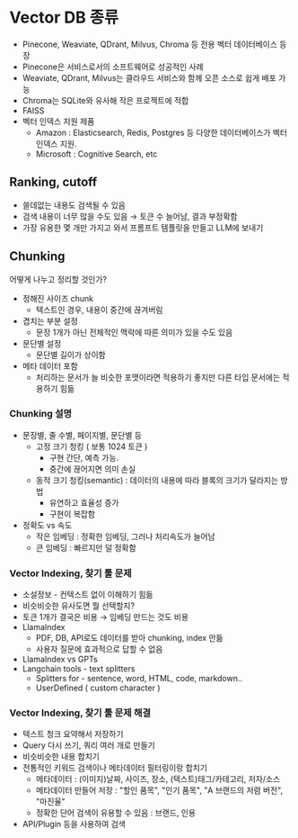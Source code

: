 # Vector DB 종류
- Pinecone, Weaviate, QDrant, Milvus, Chroma 등 전용 벡터 데이터베이스 등장
- Pinecone은 서비스로서의 소프트웨어로 성공적인 사례
- Weaviate, QDrant, Milvus는 클라우드 서비스와 함께 오픈 소스로 쉽게 배포 가능
- Chroma는 SQLite와 유사해 작은 프로젝트에 적합
- FAISS
- 벡터 인덱스 지원 제품
  - Amazon    : Elasticsearch, Redis, Postgres 등 다양한 데이터베이스가 벡터 인덱스 지원.
  - Microsoft : Cognitive Search, etc

## Ranking, cutoff
- 쓸데없는 내용도 검색될 수 있음
- 검색 내용이 너무 많을 수도 있음 &rarr; 토큰 수 늘어남, 결과 부정확함
- 가장 유용한 몇 개만 가지고 와서 프롬프트 템플릿을 만들고 LLM에 보내기

## Chunking
어떻게 나누고 정리할 것인가?
- 정해진 사이즈 chunk 
  - 텍스트인 경우, 내용이 중간에 끊겨버림
- 겹치는 부분 설정
  - 문장 1개가 아닌 전체적인 맥락에 따른 의미가 있을 수도 있음
- 문단별 설정
  - 문단별 길이가 상이함
- 메타 데이터 포함
  - 처리하는 문서가 늘 비슷한 포맷이라면 적용하기 좋지만 다른 타입 문서에는 적용하기 힘듦

### Chunking 설명
- 문장별, 줄 수별, 페이지별, 문단별 등
  - 고정 크기 청킹 ( 보통 1024 토큰 )
    - 구현 간단, 예측 가능.
    - 중간에 끊어지면 의미 손실
  - 동적 크기 청킹(semantic) : 데이터의 내용에 따라 블록의 크기가 달라지는 방법
    - 유연하고 효율성 증가
    - 구현이 복잡함
- 정확도 vs 속도
  - 작은 임베딩 : 정확한 임베딩, 그러나 처리속도가 늘어남
  - 큰 임베딩 : 빠르지만 덜 정확함

### Vector Indexing, 찾기 툴 문제
- 소설정보 - 컨텍스트 없이 이해하기 힘듦
- 비슷비슷한 유사도면 뭘 선택할지?
- 토큰 1개가 결국은 비용 &rarr; 임베딩 만드는 것도 비용
- LlamaIndex
  - PDF, DB, API로도 데이터를 받아 chunking, index 만듦
  - 사용자 질문에 효과적으로 답할 수 없음
- LlamaIndex vs GPTs
- Langchain tools - text splitters
  - Splitters for - sentence, word, HTML, code, markdown..
  - UserDefined ( custom character )

### Vector Indexing, 찾기 툴 문제 해결
- 텍스트 청크 요약해서 저장하기
- Query 다시 쓰기, 쿼리 여러 개로 만들기
- 비슷비슷한 내용 합치기
- 전통적인 키워드 검색이나 메타데이터 필터링이랑 합치기
  - 메타데이터 : (이미지)날짜, 사이즈, 장소, (텍스트)태그/카테고리, 저자/소스
  - 메타데이터 만들어 저장 : "할인 품목", "인기 품목", "A 브랜드의 저렴 버전", "마진율"
  - 정확한 단어 검색이 유용할 수 있음 : 브랜드, 인용
- API/Plugin 등을 사용하여 검색